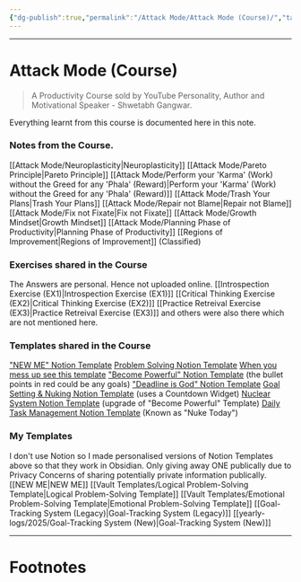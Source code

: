 ```yaml
---
{"dg-publish":true,"permalink":"/Attack Mode/Attack Mode (Course)/","tags":["Psychology","Wisdom"]}
---
```



---
# Attack Mode (Course)
> A Productivity Course sold by YouTube Personality, Author and Motivational Speaker - Shwetabh Gangwar.

Everything learnt from this course is documented here in this note.

### Notes from the Course.
[[Attack Mode/Neuroplasticity\|Neuroplasticity]] 
[[Attack Mode/Pareto Principle\|Pareto Principle]]
[[Attack Mode/Perform your 'Karma' (Work) without the Greed for any 'Phala' (Reward)\|Perform your 'Karma' (Work) without the Greed for any 'Phala' (Reward)]]
[[Attack Mode/Trash Your Plans\|Trash Your Plans]]
[[Attack Mode/Repair not Blame\|Repair not Blame]]
[[Attack Mode/Fix not Fixate\|Fix not Fixate]] 
[[Attack Mode/Growth Mindset\|Growth Mindset]]
[[Attack Mode/Planning Phase of Productivity\|Planning Phase of Productivity]]
[[Regions of Improvement\|Regions of Improvement]] (Classified)

### Exercises shared in the Course
The Answers are personal. Hence not uploaded online.
[[Introspection Exercise (EX1)\|Introspection Exercise (EX1)]] 
[[Critical Thinking Exercise (EX2)\|Critical Thinking Exercise (EX2)]] 
[[Practice Retreival Exercise (EX3)\|Practice Retreival Exercise (EX3)]] 
and others were also there which are not mentioned here.

### Templates shared in the Course
["NEW ME" Notion Template](https://crystal-position-63c.notion.site/NEW-ME-2697c303e0284712a9ea6bea022f56bd)
[Problem Solving Notion Template](https://crystal-position-63c.notion.site/Problem-Solving-b5aed05cb80b4ac8bc800f187b280452)
[When you mess up see this template](https://crystal-position-63c.notion.site/Script-When-you-mess-up-e10845ffec554a8b93c64607b6c30984)
["Become Powerful" Notion Template](https://crystal-position-63c.notion.site/Power-System-90d4136d03d34f98a735929b730fecf7) (the bullet points in red could be any goals)
["Deadline is God" Notion Template](https://crystal-position-63c.notion.site/GOD-Deadlines-0fdb872758324a19a1db962e07b2e635)
[Goal Setting & Nuking Notion Template](https://crystal-position-63c.notion.site/Nuke-xyz-f3986233c4c746b8a36d60a213b591a8) (uses a Countdown Widget)
[Nuclear System Notion Template](https://crystal-position-63c.notion.site/Nuclear-System-189a0de810584863a6d4f2d656a0eb90) (upgrade of "Become Powerful" Template)
[Daily Task Management Notion Template](https://crystal-position-63c.notion.site/Nuke-Today-b9b63ff431114fd082c649f84ad293f8) (Known as "Nuke Today")

### My Templates
I don't use Notion so I made personalised versions of Notion Templates above so that they work in Obsidian. Only giving away ONE publically due to Privacy Concerns of sharing potentially private information publically.
[[NEW ME\|NEW ME]]
[[Vault Templates/Logical Problem-Solving Template\|Logical Problem-Solving Template]]
[[Vault Templates/Emotional Problem-Solving Template\|Emotional Problem-Solving Template]]
[[Goal-Tracking System (Legacy)\|Goal-Tracking System (Legacy)]]
[[yearly-logs/2025/Goal-Tracking System (New)\|Goal-Tracking System (New)]]

---
# Footnotes